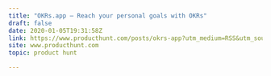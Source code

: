 ```yaml
---
title: "OKRs.app — Reach your personal goals with OKRs"
draft: false
date: 2020-01-05T19:31:58Z
link: https://www.producthunt.com/posts/okrs-app?utm_medium=RSS&utm_source=hune
site: www.producthunt.com
topic: product hunt  

---
```

